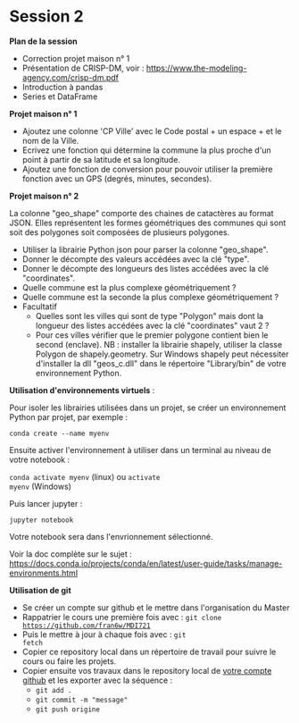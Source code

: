 # Session 2
**Plan de la session**

- Correction projet maison n° 1
- Présentation de CRISP-DM, voir : https://www.the-modeling-agency.com/crisp-dm.pdf
- Introduction à pandas
- Series et DataFrame

**Projet maison n° 1**

- Ajoutez une colonne 'CP Ville' avec le Code postal + un espace + et le nom de la Ville.
- Ecrivez une fonction qui détermine la commune la plus proche d'un point à partir de sa latitude et sa longitude.
- Ajoutez une fonction de conversion pour pouvoir utiliser la première fonction avec un GPS (degrés, minutes, secondes).

**Projet maison n° 2**

La colonne "geo_shape" comporte des chaines de catactères au format  JSON. Elles représentent les formes géométriques des communes qui sont  soit des polygones soit composées de plusieurs polygones.

- Utiliser la librairie Python json pour parser la colonne "geo_shape".
- Donner le décompte des valeurs accédées avec la clé "type".
- Donner le décompte des longueurs des listes accédées avec la clé "coordinates".
- Quelle commune est la plus complexe géométriquement ?
- Quelle commune est la seconde la plus complexe géométriquement ?
- Facultatif
  - Quelles sont les villes qui sont de type "Polygon" mais dont la longueur des listes accédées avec la clé "coordinates" vaut 2 ?
  - Pour ces villes vérifier que le premier polygone contient bien le  second (enclave). NB : installer la librairie shapely, utiliser la  classe Polygon de shapely.geometry. Sur Windows shapely peut nécessiter  d'installer la dll "geos_c.dll" dans le répertoire "Library/bin" de  votre environnement Python.

**Utilisation d'environnements virtuels** :

Pour isoler les librairies utilisées dans un projet, se créer un environnement Python par projet, par exemple :

<code>conda create --name myenv</code>

Ensuite activer l'environnement à utiliser dans un terminal au niveau de votre notebook :

<code>conda activate myenv</code> (linux) ou <code>activate myenv</code> (Windows)

Puis lancer jupyter :

<code>jupyter notebook</code>

Votre notebook sera dans l'envrionnement sélectionné.

Voir la doc complète sur le sujet : https://docs.conda.io/projects/conda/en/latest/user-guide/tasks/manage-environments.html 

**Utilisation de git**

- Se créer un compte sur github et le mettre dans l'organisation du Master
- Rappatrier le cours une première fois avec : <code>git clone https://github.com/fran6w/MDI721</code>
- Puis le mettre à jour à chaque fois avec : <code>git fetch</code>
- Copier ce repository local dans un répertoire de travail pour suivre le cours ou faire les projets.
- Copier ensuite vos travaux dans le repository local de <u>votre compte github</u> et les exporter avec la séquence  :
  - <code>git add .</code>
  - <code>git commit -m "message"</code>
  - <code>git push origine</code>

